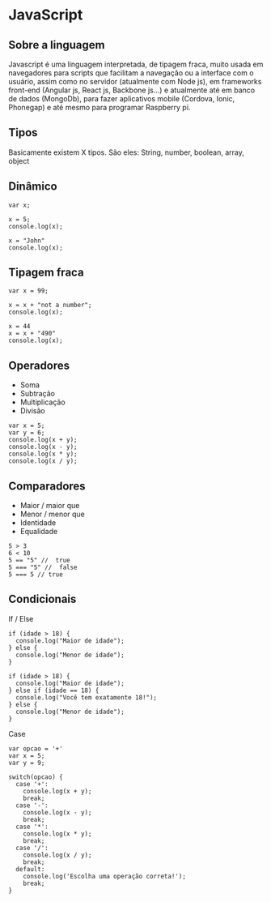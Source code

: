 
# JavaScript

## Sobre a linguagem

Javascript é uma linguagem interpretada, de tipagem fraca, muito usada em navegadores para scripts que facilitam a navegação ou a interface com o usuário, assim como no servidor (atualmente com Node js), em frameworks front-end (Angular js, React js, Backbone js...) e atualmente até em banco de dados (MongoDb), para fazer aplicativos mobile (Cordova, Ionic, Phonegap) e até mesmo para programar Raspberry pi.

## Tipos

Basicamente existem X tipos. 
São eles: String, number, boolean, array, object

## Dinâmico

```
var x;

x = 5;
console.log(x);

x = "John"
console.log(x);
```

## Tipagem fraca

```
var x = 99;

x = x + "not a number";
console.log(x);

x = 44
x = x + "490"
console.log(x);
```

## Operadores

- Soma
- Subtração
- Multiplicação
- Divisão
```
var x = 5;
var y = 6;
console.log(x + y);
console.log(x - y);
console.log(x * y);
console.log(x / y);
```

## Comparadores

- Maior / maior que
- Menor / menor que
- Identidade
- Equalidade

```
5 > 3
6 < 10
5 == "5" //  true
5 === "5" //  false
5 === 5 // true
```

## Condicionais

If / Else

```
if (idade > 18) {
  console.log("Maior de idade");
} else {
  console.log("Menor de idade");
}
```

```
if (idade > 18) {
  console.log("Maior de idade");
} else if (idade == 18) {
  console.log("Você tem exatamente 18!");
} else {
  console.log("Menor de idade");
}
```

Case

```
var opcao = '+'
var x = 5;
var y = 9;

switch(opcao) {
  case '+':
    console.log(x + y);
    break;
  case '-':
    console.log(x - y);
    break;
  case '*':
    console.log(x * y);
    break;
  case '/':
    console.log(x / y);
    break;
  default:
    console.log('Escolha uma operação correta!');
    break;
}
```
